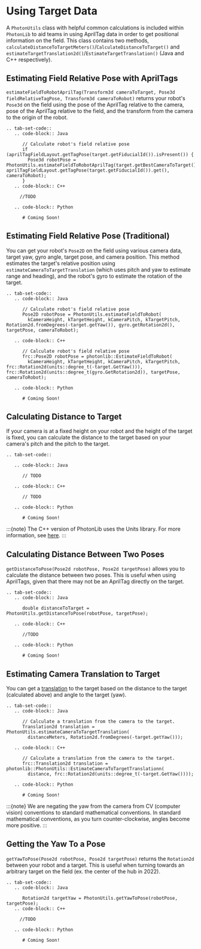 # Using Target Data

A `PhotonUtils` class with helpful common calculations is included within `PhotonLib` to aid teams in using AprilTag data in order to get positional information on the field. This class contains two methods, `calculateDistanceToTargetMeters()`/`CalculateDistanceToTarget()` and `estimateTargetTranslation2d()`/`EstimateTargetTranslation()` (Java and C++ respectively).

## Estimating Field Relative Pose with AprilTags

`estimateFieldToRobotAprilTag(Transform3d cameraToTarget, Pose3d fieldRelativeTagPose, Transform3d cameraToRobot)` returns your robot's `Pose3d` on the field using the pose of the AprilTag relative to the camera, pose of the AprilTag relative to the field, and the transform from the camera to the origin of the robot.

```{eval-rst}
.. tab-set-code::
   .. code-block:: Java

      // Calculate robot's field relative pose
      if (aprilTagFieldLayout.getTagPose(target.getFiducialId()).isPresent()) {
        Pose3d robotPose = PhotonUtils.estimateFieldToRobotAprilTag(target.getBestCameraToTarget(), aprilTagFieldLayout.getTagPose(target.getFiducialId()).get(), cameraToRobot);
      }
   .. code-block:: C++

     //TODO

   .. code-block:: Python

      # Coming Soon!
```

## Estimating Field Relative Pose (Traditional)

You can get your robot's `Pose2D` on the field using various camera data, target yaw, gyro angle, target pose, and camera position. This method estimates the target's relative position using `estimateCameraToTargetTranslation` (which uses pitch and yaw to estimate range and heading), and the robot's gyro to estimate the rotation of the target.

```{eval-rst}
.. tab-set-code::
   .. code-block:: Java

      // Calculate robot's field relative pose
      Pose2D robotPose = PhotonUtils.estimateFieldToRobot(
        kCameraHeight, kTargetHeight, kCameraPitch, kTargetPitch, Rotation2d.fromDegrees(-target.getYaw()), gyro.getRotation2d(), targetPose, cameraToRobot);

   .. code-block:: C++

      // Calculate robot's field relative pose
      frc::Pose2D robotPose = photonlib::EstimateFieldToRobot(
        kCameraHeight, kTargetHeight, kCameraPitch, kTargetPitch, frc::Rotation2d(units::degree_t(-target.GetYaw())), frc::Rotation2d(units::degree_t(gyro.GetRotation2d)), targetPose, cameraToRobot);

   .. code-block:: Python

      # Coming Soon!

```

## Calculating Distance to Target

If your camera is at a fixed height on your robot and the height of the target is fixed, you can calculate the distance to the target based on your camera's pitch and the pitch to the target.

```{eval-rst}
.. tab-set-code::

   .. code-block:: Java

      // TODO

   .. code-block:: C++

      // TODO

   .. code-block:: Python

      # Coming Soon!

```

:::{note}
The C++ version of PhotonLib uses the Units library. For more information, see [here](https://docs.wpilib.org/en/stable/docs/software/basic-programming/cpp-units.html).
:::

## Calculating Distance Between Two Poses

`getDistanceToPose(Pose2d robotPose, Pose2d targetPose)` allows you to calculate the distance between two poses. This is useful when using AprilTags, given that there may not be an AprilTag directly on the target.

```{eval-rst}
.. tab-set-code::
   .. code-block:: Java

      double distanceToTarget = PhotonUtils.getDistanceToPose(robotPose, targetPose);

   .. code-block:: C++

      //TODO

   .. code-block:: Python

      # Coming Soon!
```

## Estimating Camera Translation to Target

You can get a [translation](https://docs.wpilib.org/en/latest/docs/software/advanced-controls/geometry/pose.html#translation) to the target based on the distance to the target (calculated above) and angle to the target (yaw).

```{eval-rst}
.. tab-set-code::
   .. code-block:: Java

      // Calculate a translation from the camera to the target.
      Translation2d translation = PhotonUtils.estimateCameraToTargetTranslation(
        distanceMeters, Rotation2d.fromDegrees(-target.getYaw()));

   .. code-block:: C++

      // Calculate a translation from the camera to the target.
      frc::Translation2d translation = photonlib::PhotonUtils::EstimateCameraToTargetTranslationn(
        distance, frc::Rotation2d(units::degree_t(-target.GetYaw())));

   .. code-block:: Python

      # Coming Soon!

```

:::{note}
We are negating the yaw from the camera from CV (computer vision) conventions to standard mathematical conventions. In standard mathematical conventions, as you turn counter-clockwise, angles become more positive.
:::

## Getting the Yaw To a Pose

`getYawToPose(Pose2d robotPose, Pose2d targetPose)` returns the `Rotation2d` between your robot and a target. This is useful when turning towards an arbitrary target on the field (ex. the center of the hub in 2022).

```{eval-rst}
.. tab-set-code::
   .. code-block:: Java

      Rotation2d targetYaw = PhotonUtils.getYawToPose(robotPose, targetPose);
   .. code-block:: C++

     //TODO

   .. code-block:: Python

      # Coming Soon!
```
